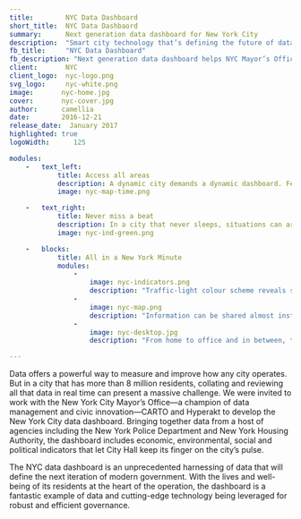 ```yaml
---
title:        NYC Data Dashboard 
short_title:  NYC Data Dashbaord
summary:      Next generation data dashboard for New York City
description:  "Smart city technology that’s defining the future of data-driven city management"
fb_title:     "NYC Data Dashboard"
fb_description: "Next generation data dashboard helps NYC Mayor’s Office keep its finger on the city’s pulse"
client:       NYC
client_logo:  nyc-logo.png
svg_logo:     nyc-white.png
image:       nyc-home.jpg
cover:       nyc-cover.jpg
author:      camellia
date:        2016-12-21
release_date:  January 2017           
highlighted: true
logoWidth:      125

modules:
    -   text_left:
            title: Access all areas
            description: A dynamic city demands a dynamic dashboard. Featuring a powerful backend from CARTO and intuitive design by Hyperakt, the dashboard is fast and responsive on every device. At a glance, city employees can see what’s happening across the city and zoom in on specific locations or periods of time. Options to explore the data numerically, in charts, or in interactive maps offer deep insight that can be used to make timely, effective decisions. And, with its range of viewing options, each person can customise the dashboard so it’s set up perfectly for their day to day routine. 
            image: nyc-map-time.png

    -   text_right:
            title: Never miss a beat
            description: In a city that never sleeps, situations can arise and change fast. With this in mind, we made it easy for city employees to set up alerts that will ensure they never miss a thing. A few clicks is all that’s needed to set up email notifications that will be sent every time a specific indicator changes or passes a certain threshold. When information needs to be shared, that’s easy to do too: a simple press and hold on the relevant data will pop open a ready-to-send email.
            image: nyc-ind-green.png

    -   blocks:
            title: All in a New York Minute
            modules:
                - 
                    image: nyc-indicators.png
                    description: "Traffic-light colour scheme reveals status of every indicator at a glance."
                - 
                    image: nyc-map.png
                    description: "Information can be shared almost instantly by simply touching the data."
                - 
                    image: nyc-desktop.jpg
                    description: "From home to office and in between, the dashboard is accessible on any device."

---
```

Data offers a powerful way to measure and improve how any city operates. But in a city that has more than 8 million residents, collating and reviewing all that data in real time can present a massive challenge. We were invited to work with the New York City Mayor’s Office—a champion of data management and civic innovation—CARTO and Hyperakt to develop the New York City data dashboard. Bringing together data from a host of agencies including the New York Police Department and New York Housing Authority, the dashboard includes economic, environmental, social and political indicators that let City Hall keep its finger on the city’s pulse. 

The NYC data dashboard is an unprecedented harnessing of data that will define the next iteration of modern government. With the lives and well-being of its residents at the heart of the operation, the dashboard is a fantastic example of data and cutting-edge technology being leveraged for robust and efficient governance.
